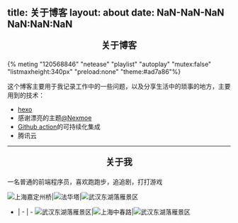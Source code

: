 title: 关于博客
layout: about
date: NaN-NaN-NaN NaN:NaN:NaN
---
<p style="text-align:center;font-size:20px;font-weight:bold;">关于博客</p>
{% meting "120568846" "netease" "playlist" "autoplay" "mutex:false" "listmaxheight:340px" "preload:none" "theme:#ad7a86"%}

这个博客主要用于我记录工作中的一些问题，以及分享生活中的琐事的地方，主要用到的技术：

* [hexo](https://hexo.io/)
* 感谢漂亮的主题[@Nexmoe](https://nexmoe.com/hexo-theme-nexmoe.html) 
* [Github action](https://docs.github.com/cn/actions/building-and-testing-code-with-continuous-integration/about-continuous-integration)的可持续化集成
* 腾讯云

<hr>   

<p style="text-align:center;font-size:20px;font-weight:bold;">关于我</p>
一名普通的前端程序员，喜欢跑跑步，追追剧，打打游戏


![上海嘉定州桥](https://cdn.wyd94.top/%E5%BE%AE%E4%BF%A1%E5%9B%BE%E7%89%87_20200919124918.jpg)|![法华塔](https://cdn.wyd94.top/%E5%BE%AE%E4%BF%A1%E5%9B%BE%E7%89%87_20200919124944.jpg)|![武汉东湖落雁景区](https://cdn.wyd94.top/%E5%BE%AE%E4%BF%A1%E5%9B%BE%E7%89%87_20200919125020.jpg)
- | - | -
![武汉东湖落雁景区](https://cdn.wyd94.top/%E5%BE%AE%E4%BF%A1%E5%9B%BE%E7%89%87_20200919124955.jpg)|![上海中春路](https://cdn.wyd94.top/%E5%BE%AE%E4%BF%A1%E5%9B%BE%E7%89%87_20200919125014.jpg)|![武汉东湖落雁景区](https://cdn.wyd94.top/%E5%BE%AE%E4%BF%A1%E5%9B%BE%E7%89%87_20200919125041.jpg)